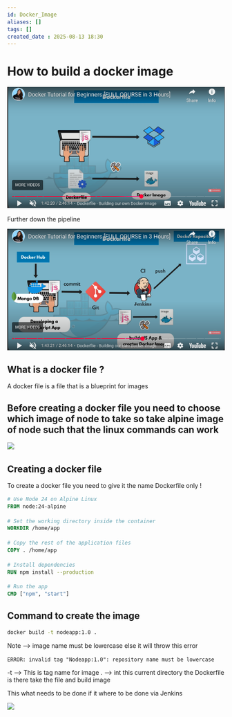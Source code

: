 ```yaml
---
id: Docker_Image
aliases: []
tags: []
created_date : 2025-08-13 18:30
---
```


# How to build a docker image 

![](../assets/imgs/Making%20a%20image.png)

Further down the pipeline 

![](../assets/imgs/Docker%20Pipeline.png)
## What is a docker file ? 

A docker file is a file that is a blueprint for images 

## Before creating a docker file you need to choose which image of node to take so take alpine image of node such that the linux commands can work 

![](Docker%20File.png)

## Creating a docker file 

To create a docker file you need to give it the name Dockerfile only !

```Dockerfile
# Use Node 24 on Alpine Linux
FROM node:24-alpine

# Set the working directory inside the container
WORKDIR /home/app

# Copy the rest of the application files
COPY . /home/app

# Install dependencies
RUN npm install --production

# Run the app
CMD ["npm", "start"]
```

## Command to create the image 

```bash
docker build -t nodeapp:1.0 .
```

Note --> image name must be lowercase else it will throw this error 

`ERROR: invalid tag "Nodeapp:1.0": repository name must be lowercase`

-t --> This is tag name for image 
. --> int this current directory the Dockerfile is there take the file and build image  


This what needs to be done if it where to be done via Jenkins 


![](Jenkins%20Flow.png)
